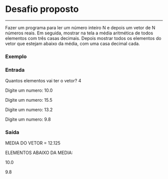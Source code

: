 <h1>Desafio proposto</h1>
<hr>
<p>Fazer um programa para ler um número inteiro N e depois um vetor de N números reais. Em seguida, mostrar na tela a média aritmética de todos elementos com três casas decimais. Depois mostrar todos os elementos do vetor que estejam abaixo da média, com uma casa decimal cada.</p>

<h3>Exemplo</h3>
<h3>Entrada</h3>
<p>Quantos elementos vai ter o vetor? 4</p>
<p>Digite um numero: 10.0</p>
<p>Digite um numero: 15.5</p>
<p>Digite um numero: 13.2</p>
<p>Digite um numero: 9.8</p>
<h3>Saída</h3>
<p>MEDIA DO VETOR = 12.125</p>
<p>ELEMENTOS ABAIXO DA MEDIA:</p>
<p>10.0</p>
<p>9.8 </p>

